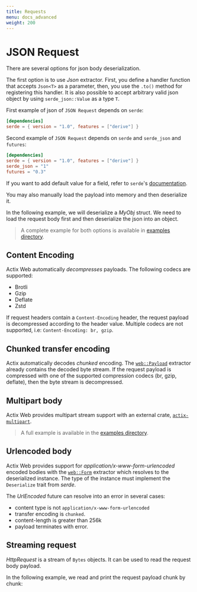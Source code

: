 ```yaml
---
title: Requests
menu: docs_advanced
weight: 200
---
```


# JSON Request

There are several options for json body deserialization.

The first option is to use _Json_ extractor. First, you define a handler function that accepts `Json<T>` as a parameter, then, you use the `.to()` method for registering this handler. It is also possible to accept arbitrary valid json object by using `serde_json::Value` as a type `T`.

First example of json of `JSON Request` depends on `serde`:

```toml
[dependencies]
serde = { version = "1.0", features = ["derive"] }
```

Second example of `JSON Request` depends on `serde` and `serde_json` and `futures`:

```toml
[dependencies]
serde = { version = "1.0", features = ["derive"] }
serde_json = "1"
futures = "0.3"
```

If you want to add default value for a field, refer to `serde`'s [documentation](https://serde.rs/attr-default.html).

<CodeBlock example="requests" file="main.rs" section="json-request" />

You may also manually load the payload into memory and then deserialize it.

In the following example, we will deserialize a _MyObj_ struct. We need to load the request body first and then deserialize the json into an object.

<CodeBlock example="requests" file="manual.rs" section="json-manual" />

> A complete example for both options is available in [examples directory][examples].

## Content Encoding

Actix Web automatically _decompresses_ payloads. The following codecs are supported:

- Brotli
- Gzip
- Deflate
- Zstd

If request headers contain a `Content-Encoding` header, the request payload is decompressed according to the header value. Multiple codecs are not supported, i.e: `Content-Encoding: br, gzip`.

## Chunked transfer encoding

Actix automatically decodes _chunked_ encoding. The [`web::Payload`][payloadextractor] extractor already contains the decoded byte stream. If the request payload is compressed with one of the supported compression codecs (br, gzip, deflate), then the byte stream is decompressed.

## Multipart body

Actix Web provides multipart stream support with an external crate, [`actix-multipart`][multipartcrate].

> A full example is available in the [examples directory][multipartexample].

## Urlencoded body

Actix Web provides support for _application/x-www-form-urlencoded_ encoded bodies with the [`web::Form`][formencoded] extractor which resolves to the deserialized instance. The type of the instance must implement the `Deserialize` trait from _serde_.

The _UrlEncoded_ future can resolve into an error in several cases:

- content type is not `application/x-www-form-urlencoded`
- transfer encoding is `chunked`.
- content-length is greater than 256k
- payload terminates with error.

<CodeBlock example="requests" file="urlencoded.rs" section="urlencoded" />

## Streaming request

_HttpRequest_ is a stream of `Bytes` objects. It can be used to read the request body payload.

In the following example, we read and print the request payload chunk by chunk:

<CodeBlock example="requests" file="streaming.rs" section="streaming" />

[examples]: https://github.com/actix/examples/tree/master/json/json
[multipartstruct]: https://docs.rs/actix-multipart/0.2/actix_multipart/struct.Multipart.html
[fieldstruct]: https://docs.rs/actix-multipart/0.2/actix_multipart/struct.Field.html
[multipartexample]: https://github.com/actix/examples/tree/master/forms/multipart
[urlencoded]: https://docs.rs/actix-web/4/actix_web/dev/struct.UrlEncoded.html
[payloadextractor]: https://docs.rs/actix-web/4/actix_web/web/struct.Payload.html
[multipartcrate]: https://crates.io/crates/actix-multipart
[formencoded]: https://docs.rs/actix-web/4/actix_web/web/struct.Form.html
